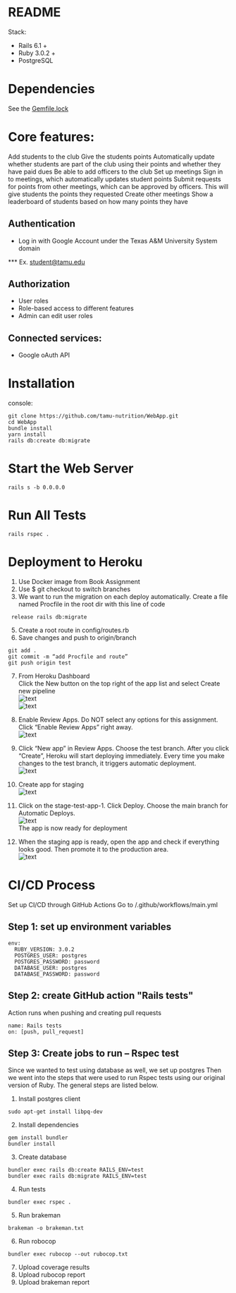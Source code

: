 # README


Stack:

* Rails 6.1 +
* Ruby 3.0.2 +
* PostgreSQL

# Dependencies 
 See the [Gemfile.lock](./Gemfile.lock)

# Core features:

Add students to the club
Give the students points
Automatically update whether students are part of the club using their points and whether they have paid dues
Be able to add officers to the club
Set up meetings
Sign in to meetings, which automatically updates student points
Submit requests for points from other meetings, which can be approved by officers.  This will give students the points they requested
Create other meetings
Show a leaderboard of students based on how many points they have


## Authentication

* Log in with Google Account under the Texas A&M University System domain

*** Ex. student@tamu.edu

## Authorization

* User roles
* Role-based access to different features
* Admin can edit user roles

## Connected services:

* Google oAuth API

# Installation

console:
```
git clone https://github.com/tamu-nutrition/WebApp.git
cd WebApp
bundle install
yarn install
rails db:create db:migrate
```
# Start the Web Server
```
rails s -b 0.0.0.0
```
# Run All Tests
```
rails rspec .

```
# Deployment to Heroku
1. Use Docker image from Book Assignment
2. Use $ git checkout <branch> to switch branches
3. We want to run the migration on each deploy automatically.
Create a file named Procfile in the root dir with this line of code
```
 release rails db:migrate
```
5. Create a root route in config/routes.rb
6. Save changes and push to origin/branch 
```
git add . 
git commit -m “add Procfile and route”
git push origin test
```
7. From Heroku Dashboard  
 Click the New button on the top right of the app list and select Create new pipeline  
 ![text](picture/1.PNG?raw=true)    
 ![text](picture/2.PNG?raw=true)  
 
8. Enable Review Apps. Do NOT select any options for this assignment. Click “Enable Review Apps” right away.  
![text](picture/3.PNG?raw=true)  
 
9.  Click “New app” in Review Apps. Choose the test branch. After you click “Create”, Heroku will start deploying immediately. Every time you make changes to the test branch, it triggers automatic deployment.  
![text](picture/4.PNG?raw=true)  
 
10. Create app for staging  
![text](picture/5.PNG?raw=true)  
 
11. Click on the stage-test-app-1. Click Deploy. Choose the main branch for Automatic Deploys.  
![text](picture/6.PNG?raw=true)  
The app is now ready for deployment  
 
12. When the staging app is ready, open the app and check if everything looks good. Then promote it to the production area.  
 ![text](picture/7.PNG?raw=true) 

 

# CI/CD Process
Set up CI/CD through GitHub Actions
Go to /.github/workflows/main.yml

## Step 1: set up environment variables
```
env:
  RUBY_VERSION: 3.0.2
  POSTGRES_USER: postgres
  POSTGRES_PASSWORD: password
  DATABASE_USER: postgres
  DATABASE_PASSWORD: password
```
## Step 2: create GitHub action "Rails tests"
Action runs when pushing and creating pull requests
```
name: Rails tests
on: [push, pull_request]
```
## Step 3: Create jobs to run – Rspec test
Since we wanted to test using database as well, we set up postgres 
Then we went into the steps that were used to run Rspec tests using our original version of Ruby. The general steps are listed below. 

1.	Install postgres client
``` 
sudo apt-get install libpq-dev
```
2.	Install dependencies
```
gem install bundler
bundler install
``` 
3.	Create database
``` 
bundler exec rails db:create RAILS_ENV=test
bundler exec rails db:migrate RAILS_ENV=test
```
4.	Run tests
``` 
bundler exec rspec .
```
5.	Run brakeman
```
brakeman -o brakeman.txt
```
6.	Run robocop
``` 
bundler exec rubocop --out rubocop.txt
```
7.	Upload coverage results
8.	Upload rubocop report
9.	Upload brakeman report
